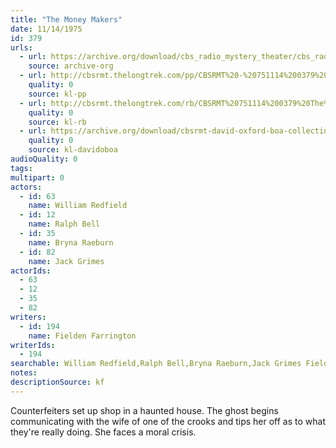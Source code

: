 ```yaml
---
title: "The Money Makers"
date: 11/14/1975
id: 379
urls: 
  - url: https://archive.org/download/cbs_radio_mystery_theater/cbs_radio_mystery_theater-0351-0400.zip/cbs_radio_mystery_theater-0351-0400%2Fcbsrmt_0379_the_money_makers.mp3
    source: archive-org
  - url: http://cbsrmt.thelongtrek.com/pp/CBSRMT%20-%20751114%200379%20The%20Money%20Makers_pp.mp3
    quality: 0
    source: kl-pp
  - url: http://cbsrmt.thelongtrek.com/rb/CBSRMT%20751114%200379%20The%20Money%20Makers_wuwm%20recorded%204_28_76.mp3
    quality: 0
    source: kl-rb
  - url: https://archive.org/download/cbsrmt-david-oxford-boa-collection/CBSRMT-751114-0379-repeated-760128-The-Money-Makers-(128-44)_WUWM-FM-{BoA}.mp3
    quality: 0
    source: kl-davidoboa
audioQuality: 0
tags: 
multipart: 0
actors:  
  - id: 63
    name: William Redfield  
  - id: 12
    name: Ralph Bell  
  - id: 35
    name: Bryna Raeburn  
  - id: 82
    name: Jack Grimes
actorIds:  
  - 63  
  - 12  
  - 35  
  - 82
writers:  
  - id: 194
    name: Fielden Farrington
writerIds:  
  - 194
searchable: William Redfield,Ralph Bell,Bryna Raeburn,Jack Grimes Fielden Farrington
notes: 
descriptionSource: kf
---
```

Counterfeiters set up shop in a haunted house. The ghost begins communicating with the wife of one of the crooks and tips her off as to what they're really doing. She faces a moral crisis.